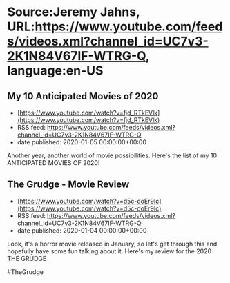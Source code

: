 # Source:Jeremy Jahns, URL:https://www.youtube.com/feeds/videos.xml?channel_id=UC7v3-2K1N84V67IF-WTRG-Q, language:en-US

## My 10 Anticipated Movies of 2020
 - [https://www.youtube.com/watch?v=fjd_RTkEVlk](https://www.youtube.com/watch?v=fjd_RTkEVlk)
 - RSS feed: https://www.youtube.com/feeds/videos.xml?channel_id=UC7v3-2K1N84V67IF-WTRG-Q
 - date published: 2020-01-05 00:00:00+00:00

Another year, another world of movie possibilities. Here's the list of my 10 ANTICIPATED MOVIES OF 2020!

## The Grudge - Movie Review
 - [https://www.youtube.com/watch?v=d5c-doEr9Ic](https://www.youtube.com/watch?v=d5c-doEr9Ic)
 - RSS feed: https://www.youtube.com/feeds/videos.xml?channel_id=UC7v3-2K1N84V67IF-WTRG-Q
 - date published: 2020-01-04 00:00:00+00:00

Look, it's a horror movie released in January, so let's get through this and hopefully have some fun talking about it. Here's my review for the 2020 THE GRUDGE

#TheGrudge

